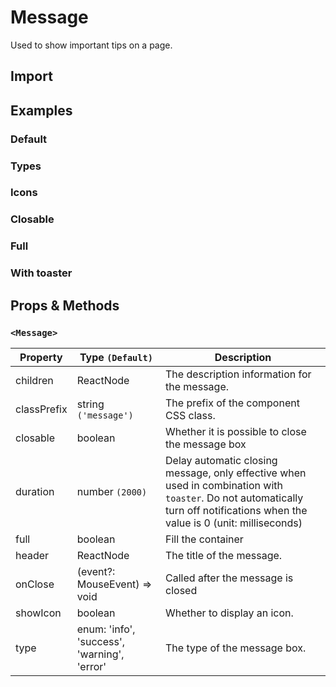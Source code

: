 # Message

Used to show important tips on a page.

## Import

<!--{include:(components/message/fragments/import.md)}-->

## Examples

### Default

<!--{include:`basic.md`}-->

### Types

<!--{include:`types.md`}-->

### Icons

<!--{include:`icons.md`}-->

### Closable

<!--{include:`close.md`}-->

### Full

<!--{include:`full.md`}-->

### With toaster

<!--{include:`with-toaster.md`}-->

## Props & Methods

### `<Message>`

| Property    | Type `(Default)`                            | Description                                                                                                                                                                   |
| ----------- | ------------------------------------------- | ----------------------------------------------------------------------------------------------------------------------------------------------------------------------------- |
| children    | ReactNode                                   | The description information for the message.                                                                                                                                  |
| classPrefix | string `('message')`                        | The prefix of the component CSS class.                                                                                                                                        |
| closable    | boolean                                     | Whether it is possible to close the message box                                                                                                                               |
| duration    | number `(2000)`                             | Delay automatic closing message, only effective when used in combination with `toaster`. Do not automatically turn off notifications when the value is 0 (unit: milliseconds) |
| full        | boolean                                     | Fill the container                                                                                                                                                            |
| header      | ReactNode                                   | The title of the message.                                                                                                                                                     |
| onClose     | (event?: MouseEvent) => void                | Called after the message is closed                                                                                                                                            |
| showIcon    | boolean                                     | Whether to display an icon.                                                                                                                                                   |
| type        | enum: 'info', 'success', 'warning', 'error' | The type of the message box.                                                                                                                                                  |

<!--{include:(components/notification/en-US/toaster.md)}-->
